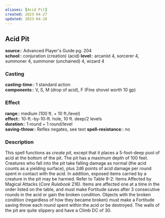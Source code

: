```yaml
---
aliases: [Acid Pit]
created: 2023-04-27
updated: 2023-04-28
---
```


## Acid Pit

**source**:: Advanced Player's Guide pg. 204  
**school**:: conjuration (creation) (acid)
**level**:: arcanist 4, sorcerer 4, summoner 4, summoner (unchained) 4, wizard 4

### Casting

**casting-time**:: 1 standard action  
**components**:: V, S, M (drop of acid), F (Fine shovel worth 10 gp)

### Effect

**range**:: medium (100 ft. + 10 ft./level)  
**effect**:: 10-ft.-by-10-ft. hole, 10 ft. deep/2 levels  
**duration**:: 1 round + 1 round/level  
**saving-throw**:: Reflex negates, see text
**spell-resistance**:: no

### Description

This spell functions as *create pit*, except that it places a 5-foot-deep pool of acid at the bottom of the pit. The pit has a maximum depth of 100 feet. Creatures who fall into the pit take falling damage as normal (the acid counts as a yielding surface), plus 2d6 points of acid damage per round spent in contact with the acid. In addition, exposed items carried by a creature in the pit may be harmed. Refer to Table 9-2: Items Affected by Magical Attacks (*Core Rulebook* 216). Items are affected one at a time in the order listed on the table, and must make Fortitude saves after 3 consecutive rounds in the acid or gain the broken condition. Objects with the broken condition (regardless of how they became broken) must make a Fortitude saving throw each round spent within the acid or be destroyed. The walls of the pit are quite slippery and have a Climb DC of 30.

